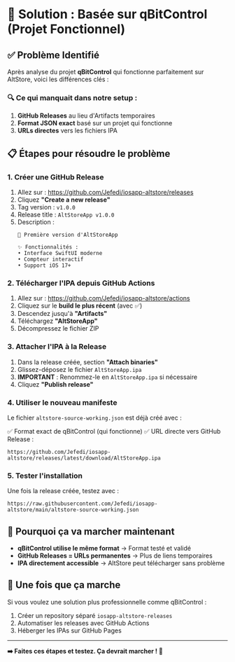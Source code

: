 # 🚀 Solution : Basée sur qBitControl (Projet Fonctionnel)

## ✅ Problème Identifié

Après analyse du projet **qBitControl** qui fonctionne parfaitement sur AltStore, voici les différences clés :

### 🔍 Ce qui manquait dans notre setup :

1. **GitHub Releases** au lieu d'Artifacts temporaires
2. **Format JSON exact** basé sur un projet qui fonctionne
3. **URLs directes** vers les fichiers IPA

## 📋 Étapes pour résoudre le problème

### 1. Créer une GitHub Release

1. Allez sur : https://github.com/Jefedi/iosapp-altstore/releases
2. Cliquez **"Create a new release"**
3. Tag version : `v1.0.0`
4. Release title : `AltStoreApp v1.0.0`
5. Description : 
   ```
   🎉 Première version d'AltStoreApp
   
   ✨ Fonctionnalités :
   • Interface SwiftUI moderne
   • Compteur interactif
   • Support iOS 17+
   ```

### 2. Télécharger l'IPA depuis GitHub Actions

1. Allez sur : https://github.com/Jefedi/iosapp-altstore/actions
2. Cliquez sur le **build le plus récent** (avec ✅)
3. Descendez jusqu'à **"Artifacts"**
4. Téléchargez **"AltStoreApp"**
5. Décompressez le fichier ZIP

### 3. Attacher l'IPA à la Release

1. Dans la release créée, section **"Attach binaries"**
2. Glissez-déposez le fichier `AltStoreApp.ipa`
3. **IMPORTANT** : Renommez-le en `AltStoreApp.ipa` si nécessaire
4. Cliquez **"Publish release"**

### 4. Utiliser le nouveau manifeste

Le fichier `altstore-source-working.json` est déjà créé avec :

✅ Format exact de qBitControl (qui fonctionne)
✅ URL directe vers GitHub Release : 
```
https://github.com/Jefedi/iosapp-altstore/releases/latest/download/AltStoreApp.ipa
```

### 5. Tester l'installation

Une fois la release créée, testez avec :

```
https://raw.githubusercontent.com/Jefedi/iosapp-altstore/main/altstore-source-working.json
```

## 🎯 Pourquoi ça va marcher maintenant

- **qBitControl utilise le même format** → Format testé et validé
- **GitHub Releases = URLs permanentes** → Plus de liens temporaires
- **IPA directement accessible** → AltStore peut télécharger sans problème

## 🔄 Une fois que ça marche

Si vous voulez une solution plus professionnelle comme qBitControl :

1. Créer un repository séparé `iosapp-altstore-releases`
2. Automatiser les releases avec GitHub Actions
3. Héberger les IPAs sur GitHub Pages

---

**➡️ Faites ces étapes et testez. Ça devrait marcher ! 🎉**